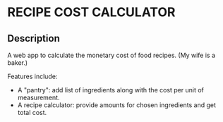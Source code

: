 # RECIPE COST CALCULATOR

## Description

A web app to calculate the monetary cost of food recipes. (My wife is a baker.)

Features include:

- A "pantry": add list of ingredients along with the cost per unit of measurement.
- A recipe calculator: provide amounts for chosen ingredients and get total cost.

